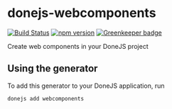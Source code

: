 # donejs-webcomponents

[![Build Status](https://travis-ci.org/donejs/donejs-webcomponents.svg?branch=master)](https://travis-ci.org/donejs/donejs-webcomponents)
[![npm version](https://badge.fury.io/js/donejs-webcomponents.svg)](http://badge.fury.io/js/donejs-webcomponents) [![Greenkeeper badge](https://badges.greenkeeper.io/donejs/donejs-webcomponents.svg)](https://greenkeeper.io/)

Create web components in your DoneJS project

## Using the generator

To add this generator to your DoneJS application, run

```
donejs add webcomponents
```
